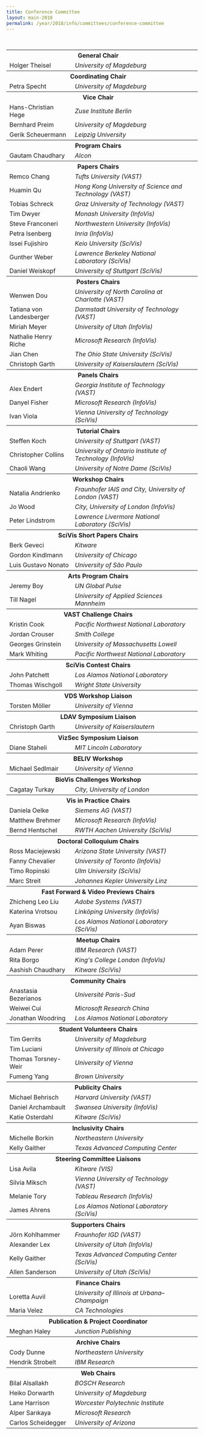 ```yaml
---
title: Conference Committee
layout: main-2018
permalink: /year/2018/info/committees/conference-committee
---
```


<table border='0' class='committee_list'>
  <tbody>
    <tr class='committee_section'>
      <th colspan='2'>General Chair</th>
      <th>&nbsp;</th>
    </tr>
    <tr>
      <td>Holger Theisel</td>
      <td><i>University of Magdeburg</i></td>
    </tr>
    <tr class='committee_section'>
      <th colspan='2'>Coordinating Chair</th>
      <th>&nbsp;</th>
    </tr>
    <tr>
      <td>Petra Specht</td>
      <td><i>University of Magdeburg</i></td>
    </tr>
    <tr class='committee_section'>
      <th colspan='2'>Vice Chair</th>
      <th>&nbsp;</th>
    </tr>
    <tr>
      <td>Hans-Christian Hege</td>
      <td><i>Zuse Institute Berlin</i></td>
    </tr>
    <tr>
      <td>Bernhard Preim</td>
      <td><i>University of Magdeburg</i></td>
    </tr>
    <tr>
      <td>Gerik Scheuermann</td>
      <td><i>Leipzig University</i></td>
    </tr>
    <tr class='committee_section'>
      <th colspan='2'>Program Chairs</th>
      <th>&nbsp;</th>
    </tr>
    <tr>
      <td>Gautam Chaudhary</td>
      <td><i>Alcon</i></td>
    </tr>
    <tr class='committee_section'>
      <th colspan='2'>Papers Chairs</th>
      <th>&nbsp;</th>
    </tr>
    <tr>
      <td>Remco Chang</td>
      <td><i>Tufts University (VAST)</i></td>
    </tr>
    <tr>
      <td>Huamin Qu</td>
      <td><i>Hong Kong University of Science and Technology (VAST)</i></td>
    </tr>
    <tr>
      <td>Tobias Schreck</td>
      <td><i>Graz University of Technology (VAST)</i></td>
    </tr>
    <tr>
      <td>Tim Dwyer</td>
      <td><i>Monash University (InfoVis)</i></td>
    </tr>
    <tr>
      <td>Steve Franconeri</td>
      <td><i>Northwestern University (InfoVis)</i></td>
    </tr>
    <tr>
      <td>Petra Isenberg</td>
      <td><i>Inria (InfoVis)</i></td>
    </tr>
    <tr>
      <td>Issei Fujishiro</td>
      <td><i>Keio University (SciVis)</i></td>
    </tr>
    <tr>
      <td>Gunther Weber</td>
      <td><i>Lawrence Berkeley National Laboratory (SciVis)</i></td>
    </tr>
    <tr>
      <td>Daniel Weiskopf</td>
      <td><i>University of Stuttgart (SciVis)</i></td>
    </tr>
    <tr class='committee_section'>
      <th colspan='2'>Posters Chairs</th>
      <th>&nbsp;</th>
    </tr>
    <tr>
      <td>Wenwen Dou</td>
      <td><i>University of North Carolina at Charlotte (VAST)</i></td>
    </tr>
    <tr>
      <td>Tatiana von Landesberger</td>
      <td><i>Darmstadt University of Technology (VAST)</i></td>
    </tr>
    <tr>
      <td>Miriah Meyer</td>
      <td><i>University of Utah (InfoVis)</i></td>
    </tr><tr>
      <td>Nathalie Henry Riche</td>
      <td><i>Microsoft Research (InfoVis)</i></td>
    </tr>
    <tr>
      <td>Jian Chen</td>
      <td><i>The Ohio State University (SciVis)</i></td>
    </tr>
    <tr>
      <td>Christoph Garth</td>
      <td><i>University of Kaiserslautern (SciVis)</i></td>
    </tr>
    <tr class='committee_section'>
      <th colspan='2'>Panels Chairs</th>
      <th>&nbsp;</th>
    </tr>
    <tr>
      <td>Alex Endert</td>
      <td><i>Georgia Institute of Technology (VAST)</i></td>
    </tr>
    <tr>
      <td>Danyel Fisher</td>
      <td><i>Microsoft Research (InfoVis)</i></td>
    </tr>
    <tr>
      <td>Ivan Viola</td>
      <td><i>Vienna University of Technology (SciVis)</i></td>
    </tr>
    <tr class='committee_section'>
      <th colspan='2'>Tutorial Chairs</th>
      <th>&nbsp;</th>
    </tr>
    <tr>
      <td>Steffen Koch</td>
      <td><i>University of Stuttgart (VAST)</i></td>
    </tr>
    <tr>
      <td>Christopher Collins</td>
      <td><i>University of Ontario Institute of Technology (InfoVis)</i></td>
    </tr>
    <tr>
      <td>Chaoli Wang</td>
      <td><i>University of Notre Dame (SciVis)</i></td>
    </tr>
    <tr class='committee_section'>
      <th colspan='2'>Workshop Chairs</th>
      <th>&nbsp;</th>
    </tr>
    <tr>
      <td>Natalia Andrienko</td>
      <td><i>Fraunhofer IAIS and City, University of London (VAST)</i></td>
    </tr>
    <tr>
      <td>Jo Wood</td>
      <td><i>City, University of London (InfoVis)</i></td>
    </tr>
    <tr>
      <td>Peter Lindstrom</td>
      <td><i>Lawrence Livermore National Laboratory (SciVis)</i></td>
    </tr>
    <tr class='committee_section'>
      <th colspan='2'>SciVis Short Papers Chairs</th>
      <th>&nbsp;</th>
    </tr>
     <tr>
      <td>Berk Geveci</td>
      <td><i>Kitware</i></td>
    </tr>
    <tr>
      <td>Gordon Kindlmann</td>
      <td><i>University of Chicago</i></td>
    </tr>
    <tr>
      <td>Luis Gustavo Nonato</td>
      <td><i>University of São Paulo</i></td>
    </tr>
    <tr class='committee_section'>
      <th colspan='2'>Arts Program Chairs</th>
      <th>&nbsp;</th>
    </tr>
    <tr>
      <td>Jeremy Boy</td>
      <td><i>UN Global Pulse</i></td>
    </tr>
    <tr>
      <td>Till Nagel</td>
      <td><i>University of Applied Sciences Mannheim</i></td>
    </tr>
    <tr class='committee_section'>
      <th colspan='2'>VAST Challenge Chairs</th>
      <th>&nbsp;</th>
    </tr>
    <tr>
      <td>Kristin Cook</td>
      <td><i>Pacific Northwest National Laboratory</i></td>
    </tr>
     <tr>
      <td>Jordan Crouser</td>
      <td><i>Smith College</i></td>
    </tr>
    <tr>
      <td>Georges Grinstein</td>
      <td><i>University of Massachusetts Lowell</i></td>
    </tr>
    <tr>
      <td>Mark Whiting</td>
      <td><i>Pacific Northwest National Laboratory</i></td>
    </tr>
    <tr class='committee_section'>
      <th colspan='2'>SciVis Contest Chairs</th>
      <th>&nbsp;</th>
    </tr>
    <tr>
      <td>John Patchett</td>
      <td><i>Los Alamos National Laboratory</i></td>
    </tr>
    <tr>
      <td>Thomas Wischgoll</td>
      <td><i>Wright State University</i></td>
    </tr>
    <tr class='committee_section'>
      <th colspan='2'>VDS Workshop Liaison</th>
      <th>&nbsp;</th>
    </tr>
    <tr>
      <td>Torsten Möller</td>
      <td><i>University of Vienna</i></td>
    </tr>
    <tr class='committee_section'>
      <th colspan='2'>LDAV Symposium Liaison</th>
      <th>&nbsp;</th>
    </tr>
    <tr>
      <td>Christoph Garth</td>
      <td><i>University of Kaiserslautern</i></td>
    </tr>
    <tr class='committee_section'>
      <th colspan='2'>VizSec Symposium Liaison</th>
      <th>&nbsp;</th>
    </tr>
    <tr>
      <td>Diane Staheli</td>
      <td><i>MIT Lincoln Laboratory</i></td>
    </tr>
    <tr class='committee_section'>
      <th colspan='2'>BELIV Workshop</th>
      <th>&nbsp;</th>
    </tr>
    <tr>
      <td>Michael Sedlmair</td>
      <td><i>University of Vienna</i></td>
    </tr>
    <tr class='committee_section'>
      <th colspan='2'>BioVis Challenges Workshop</th>
      <th>&nbsp;</th>
    </tr>
    <tr>
      <td>Cagatay Turkay</td>
      <td><i>City, University of London</i></td>
    </tr>
    <tr class='committee_section'>
      <th colspan='2'>Vis in Practice Chairs</th>
      <th>&nbsp;</th>
    </tr>
    <tr>
      <td>Daniela Oelke</td>
      <td><i>Siemens AG (VAST)</i></td>
    </tr>
    <tr>
      <td>Matthew Brehmer</td>
      <td><i>Microsoft Research (InfoVis)</i></td>
    </tr>
    <tr>
      <td>Bernd Hentschel</td>
      <td><i>RWTH Aachen University (SciVis)</i></td>
    </tr>
    <tr class='committee_section'>
      <th colspan='2'>Doctoral Colloquium Chairs</th>
      <th>&nbsp;</th>
    </tr>
    <tr>
      <td>Ross Maciejewski</td>
      <td><i>Arizona State University (VAST)</i></td>
    </tr>
    <tr>
      <td>Fanny Chevalier</td>
      <td><i>University of Toronto (InfoVis)</i></td>
    </tr>
    <tr>
      <td>Timo Ropinski</td>
      <td><i>Ulm University (SciVis)</i></td>
    </tr>
    <tr>
      <td>Marc Streit</td>
      <td><i>Johannes Kepler University Linz</i></td>
    </tr>
    <tr class='committee_section'>
      <th colspan='2'>Fast Forward &amp; Video Previews Chairs</th>
      <th>&nbsp;</th>
    </tr>
    <tr>
      <td>Zhicheng Leo Liu</td>
      <td><i>Adobe Systems (VAST)</i></td>
    </tr>
    <tr>
      <td>Katerina Vrotsou</td>
      <td><i>Linköping University (InfoVis)</i></td>
    </tr>
    <tr>
      <td>Ayan Biswas</td>
      <td><i>Los Alamos National Laboratory (SciVis)</i></td>
    </tr>
    <tr class='committee_section'>
      <th colspan='2'>Meetup Chairs</th>
      <th>&nbsp;</th>
    </tr>
    <tr>
      <td>Adam Perer</td>
      <td><i>IBM Research (VAST)</i></td>
    </tr>
    <tr>
      <td>Rita Borgo</td>
      <td><i>King's College London (InfoVis)</i></td>
    </tr>
    <tr>
      <td>Aashish Chaudhary</td>
      <td><i>Kitware (SciVis)</i></td>
    </tr>
    <tr class='committee_section'>
      <th colspan='2'>Community Chairs</th>
      <th>&nbsp;</th>
    </tr>
    <tr>
      <td>Anastasia Bezerianos</td>
      <td><i>Université Paris-Sud</i></td>
    </tr>
    <tr>
      <td>Weiwei Cui</td>
      <td><i>Microsoft Research China</i></td>
    </tr>
    <tr>
      <td>Jonathan Woodring</td>
      <td><i>Los Alamos National Laboratory</i></td>
    </tr>
    <tr class='committee_section'>
      <th colspan='2'>Student Volunteers Chairs</th>
      <th>&nbsp;</th>
    </tr>
    <tr>
      <td>Tim Gerrits</td>
      <td><i>University of Magdeburg</i></td>
    </tr>
    <tr>
      <td>Tim Luciani</td>
      <td><i>University of Illinois at Chicago</i></td>
    </tr>
    <tr>
      <td>Thomas Torsney-Weir</td>
      <td><i>University of Vienna</i></td>
    </tr>
    <tr>
      <td>Fumeng Yang</td>
      <td><i>Brown University</i></td>
    </tr>
    <tr class='committee_section'>
      <th colspan='2'>Publicity Chairs</th>
      <th>&nbsp;</th>
    </tr>
    <tr>
      <td>Michael Behrisch</td>
      <td><i>Harvard University (VAST)</i></td>
    </tr>
    <tr>
      <td>Daniel Archambault</td>
      <td><i>Swansea University (InfoVis)</i></td>
    </tr>
    <tr>
      <td>Katie Osterdahl</td>
      <td><i>Kitware (SciVis)</i></td>
    </tr>
    <tr class='committee_section'>
      <th colspan='2'>Inclusivity Chairs</th>
      <th>&nbsp;</th>
    </tr>
    <tr>
      <td>Michelle Borkin</td>
      <td><i>Northeastern University</i></td>
    </tr>
    <tr>
      <td>Kelly Gaither</td>
      <td><i>Texas Advanced Computing Center</i></td>
    </tr>
    <tr class='committee_section'>
      <th colspan='2'>Steering Committee Liaisons</th>
      <th>&nbsp;</th>
    </tr>
    <tr>
      <td>Lisa Avila</td>
      <td><i>Kitware (VIS)</i></td>
    </tr>
    <tr>
      <td>Silvia Miksch</td>
      <td><i>Vienna University of Technology (VAST)</i></td>
    </tr>
    <tr>
      <td>Melanie Tory</td>
      <td><i>Tableau Research (InfoVis)</i></td>
    </tr>
    <tr>
      <td>James Ahrens</td>
      <td><i>Los Alamos National Laboratory (SciVis)</i></td>
    </tr>
    <tr class='committee_section'>
      <th colspan='2'>Supporters Chairs</th>
      <th>&nbsp;</th>
    </tr>
    <tr>
      <td>Jörn Kohlhammer</td>
      <td><i>Fraunhofer IGD (VAST)</i></td>
    </tr>
    <tr>
      <td>Alexander Lex</td>
      <td><i>University of Utah (InfoVis)</i></td>
    </tr>
    <tr>
      <td>Kelly Gaither</td>
      <td><i>Texas Advanced Computing Center (SciVis)</i></td>
    </tr>
    <tr>
      <td>Allen Sanderson</td>
      <td><i>University of Utah (SciVis)</i></td>
    </tr>
    <tr class='committee_section'>
      <th colspan='2'>Finance Chairs</th>
      <th>&nbsp;</th>
    </tr>
    <tr>
      <td>Loretta Auvil</td>
      <td><i>University of Illinois at Urbana–Champaign</i></td>
    </tr>
    <tr>
      <td>Maria Velez</td>
      <td><i>CA Technologies</i></td>
    </tr>
    <tr class='committee_section'>
      <th colspan='2'>Publication &amp; Project Coordinator</th>
      <th>&nbsp;</th>
    </tr>
    <tr>
      <td>Meghan Haley</td>
      <td><i>Junction Publishing</i></td>
    </tr>
    <tr class='committee_section'>
      <th colspan='2'>Archive Chairs</th>
      <th>&nbsp;</th>
    </tr>
    <tr>
      <td>Cody Dunne</td>
      <td><i>Northeastern University</i></td>
    </tr>
    <tr>
      <td>Hendrik Strobelt</td>
      <td><i>IBM Research</i></td>
    </tr>
    <tr class='committee_section'>
      <th colspan='2'>Web Chairs</th>
      <th>&nbsp;</th>
    </tr>
    <tr>
      <td>Bilal Alsallakh</td>
      <td><i>BOSCH Research</i></td>
    </tr>
    <tr>
      <td>Heiko Dorwarth</td>
      <td><i>University of Magdeburg</i></td>
    </tr>
    <tr>
      <td>Lane Harrison</td>
      <td><i>Worcester Polytechnic Institute</i></td>
    </tr>
    <tr>
      <td>Alper Sarıkaya</td>
      <td><i>Microsoft Research</i></td>
    </tr>
    <tr>
      <td>Carlos Scheidegger</td>
      <td><i>University of Arizona</i></td>
    </tr>
  </tbody>
</table>


